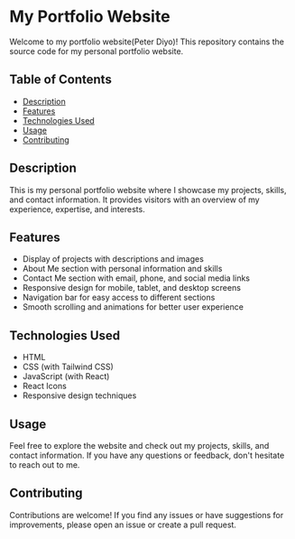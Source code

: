 # My Portfolio Website        
      
Welcome to my portfolio website(Peter Diyo)! This repository contains the source code for my personal portfolio website.   
  
## Table of Contents 
  
- [Description](#description)    
- [Features](#features)   
- [Technologies Used](#technologies-used) 
- [Usage](#Usage)       
- [Contributing](#contributing)  
 
## Description   
 
This is my personal portfolio website where I showcase my projects, skills, and contact information. It provides visitors with an overview of my experience, expertise, and interests.
 
## Features

- Display of projects with descriptions and images
- About Me section with personal information and skills
- Contact Me section with email, phone, and social media links
- Responsive design for mobile, tablet, and desktop screens
- Navigation bar for easy access to different sections
- Smooth scrolling and animations for better user experience

## Technologies Used

- HTML
- CSS (with Tailwind CSS)
- JavaScript (with React)
- React Icons
- Responsive design techniques

## Usage

Feel free to explore the website and check out my projects, skills, and contact information. If you have any questions or feedback, don't hesitate to reach out to me.

## Contributing

Contributions are welcome! If you find any issues or have suggestions for improvements, please open an issue or create a pull request.
